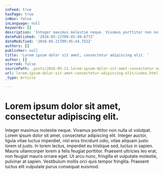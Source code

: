 ```yaml
---
inFeed: true
hasPage: true
inNav: false
inLanguage: null
keywords: []
description: 'Integer maximus molestie neque. Vivamus porttitor non nulla ut volutpat. Lorem ipsum dolor sit amet, consectetur adipiscing elit. Integer auctor, ligula vitae luctus imperdiet, nisl eros tincidunt odio, vitae aliquam justo lorem id justo. In lorem lectus, imperdiet eu tristique sed, luctus in sapien. Mauris ullamcorper lorem a felis feugiat porttitor. Praesent ultricies leo erat, non feugiat mauris ornare eget. Ut arcu nunc, fringilla et vulputate molestie, pulvinar at sapien. Vestibulum mollis orci quis tempor fringilla. Praesent luctus elit vulputate purus consequat euismod.'
datePublished: '2016-05-21T09:45:49.677Z'
dateModified: '2016-05-21T09:45:44.752Z'
authors: []
publisher: null
title: 'Lorem ipsum dolor sit amet, consectetur adipiscing elit. '
author: []
starred: false
sourcePath: _posts/2016-05-21-lorem-ipsum-dolor-sit-amet-consectetur-adipiscing-elit.md
url: lorem-ipsum-dolor-sit-amet-consectetur-adipiscing-elit/index.html
_type: Article

---
```

# Lorem ipsum dolor sit amet, consectetur adipiscing elit. 

Integer maximus molestie neque. Vivamus porttitor non nulla ut volutpat. Lorem ipsum dolor sit amet, consectetur adipiscing elit. Integer auctor, ligula vitae luctus imperdiet, nisl eros tincidunt odio, vitae aliquam justo lorem id justo. In lorem lectus, imperdiet eu tristique sed, luctus in sapien. Mauris ullamcorper lorem a felis feugiat porttitor. Praesent ultricies leo erat, non feugiat mauris ornare eget. Ut arcu nunc, fringilla et vulputate molestie, pulvinar at sapien. Vestibulum mollis orci quis tempor fringilla. Praesent luctus elit vulputate purus consequat euismod.